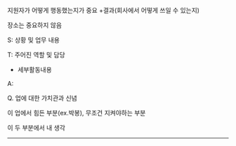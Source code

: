 지원자가 어떻게 행동했는지가 중요 +결과(회사에서 어떻게 쓰일 수 있는지) 

장소는 중요하지 않음



S: 상황 및 업무 내용

T: 주어진 역할 및 담당

- 세부활동내용

A:





Q. 업에 대한 가치관과 신념

이 업에서 힘든 부분(ex.박봉), 무조건 지켜야하는 부분

이 두 부분에서 내 생각

---







